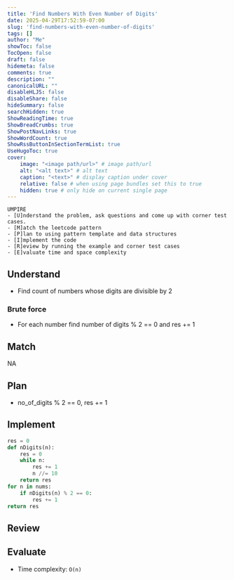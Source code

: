 ```yaml
---
title: 'Find Numbers With Even Number of Digits'
date: 2025-04-29T17:52:59-07:00
slug: 'find-numbers-with-even-number-of-digits'
tags: []
author: "Me"
showToc: false
TocOpen: false
draft: false
hidemeta: false
comments: true
description: ""
canonicalURL: ""
disableHLJS: false
disableShare: false
hideSummary: false
searchHidden: true
ShowReadingTime: true
ShowBreadCrumbs: true
ShowPostNavLinks: true
ShowWordCount: true
ShowRssButtonInSectionTermList: true
UseHugoToc: true
cover:
    image: "<image path/url>" # image path/url
    alt: "<alt text>" # alt text
    caption: "<text>" # display caption under cover
    relative: false # when using page bundles set this to true
    hidden: true # only hide on current single page
---
```

```
UMPIRE
- [U]nderstand the problem, ask questions and come up with corner test cases.
- [M]atch the leetcode pattern
- [P]lan to using pattern template and data structures
- [I]mplement the code
- [R]eview by running the example and corner test cases
- [E]valuate time and space complexity
```

## Understand

- Find count of numbers whose digits are divisible by 2

### Brute force

- For each number find number of digits % 2 == 0 and res += 1

## Match

NA

## Plan

- no_of_digits % 2 == 0, res += 1

## Implement

```python
res = 0
def nDigits(n):
    res = 0
    while n:
        res += 1
        n //= 10
    return res
for n in nums:
    if nDigits(n) % 2 == 0:
        res += 1
return res
```

## Review

## Evaluate

- Time complexity: `O(n)`